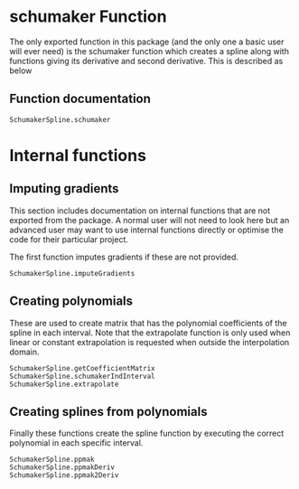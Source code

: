 # schumaker Function

The only exported function in this package (and the only one a basic user will ever need) is the schumaker function which creates a spline along with functions giving its derivative and second derivative. This is described as below

## Function documentation

```@docs
SchumakerSpline.schumaker
```

# Internal functions

## Imputing gradients

This section includes documentation on internal functions that are not exported from the package. A normal user will not need to look here but an advanced user may want to use internal functions directly or optimise the code for their particular project.

The first function imputes gradients if these are not provided.
```@docs
SchumakerSpline.imputeGradients
```

## Creating polynomials

These are used to create matrix that has the polynomial coefficients of the spline in each interval. Note that the extrapolate function is only used when linear or constant extrapolation is requested when outside the interpolation domain.

```@docs
SchumakerSpline.getCoefficientMatrix
SchumakerSpline.schumakerIndInterval
SchumakerSpline.extrapolate
```

## Creating splines from polynomials

Finally these functions create the spline function by executing the correct polynomial in each specific interval.

```@docs
SchumakerSpline.ppmak
SchumakerSpline.ppmakDeriv
SchumakerSpline.ppmak2Deriv
```
